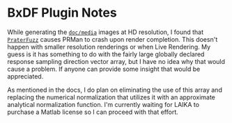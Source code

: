 # BxDF Plugin Notes

While generating the [`doc/media`](../../doc/media) images at HD resolution,
I found that [`PraterFuzz`](./PraterFuzz.cpp) causes PRMan to crash 
upon render completion.
This doesn't happen with smaller resolution renderings or when Live Rendering.
My guess is it has something to do with the fairly large globally declared response sampling direction vector array,
but I have no idea why that would cause a problem.
If anyone can provide some insight that would be appreciated.

As mentioned in the docs, I do plan on eliminating the use of this array and replacing the numerical normalization that utilizes it with an approximate analytical normalization function.
I'm currently waiting for LAIKA to purchase a Matlab license so I can proceed with that effort.
